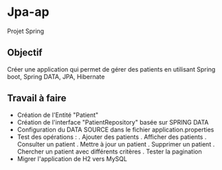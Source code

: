 # Jpa-ap
Projet Spring

Objectif
-------
Créer une application qui permet de gérer des patients en utilisant Spring boot, Spring DATA, JPA, Hibernate

Travail à faire
---------------
- Création de l'Entité "Patient"
- Création de l'interface "PatientRepository" basée sur SPRING DATA
- Configuration du DATA SOURCE dans le fichier application.properties
- Test des opérations :
   . Ajouter des patients
   . Afficher des patients
   . Consulter un patient
   . Mettre à jour un patient
   . Supprimer un patient
   . Chercher un patient avec différents critères
   . Tester la pagination
- Migrer l'application de H2 vers MySQL
